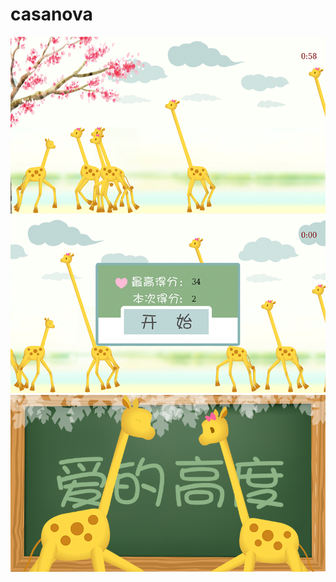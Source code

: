 # casanova

![](https://raw.githubusercontent.com/lycying/casanova/master/casanova-desktop/publish/s1.png)
![](https://raw.githubusercontent.com/lycying/casanova/master/casanova-desktop/publish/s2.png)
![](https://raw.githubusercontent.com/lycying/casanova/master/casanova-desktop/publish/s3.png)
